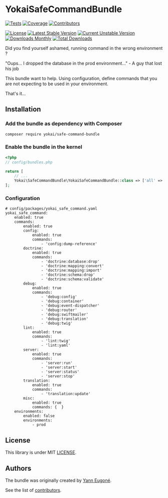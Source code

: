# YokaiSafeCommandBundle

[![Tests](https://img.shields.io/github/actions/workflow/status/yokai-php/safe-command-bundle/tests.yml?branch=main&style=flat-square&label=tests)](https://github.com/yokai-php/safe-command-bundle/actions)
[![Coverage](https://img.shields.io/codecov/c/github/yokai-php/safe-command-bundle?style=flat-square)](https://codecov.io/gh/yokai-php/safe-command-bundle)
[![Contributors](https://img.shields.io/github/contributors/yokai-php/safe-command-bundle?style=flat-square)](https://github.com/yokai-php/safe-command-bundle/graphs/contributors)

[![License](https://img.shields.io/packagist/l/yokai/safe-command-bundle?style=flat-square)](https://packagist.org/packages/yokai/safe-command-bundle/stats)
[![Latest Stable Version](https://img.shields.io/packagist/v/yokai/safe-command-bundle?style=flat-square)](https://packagist.org/packages/yokai/safe-command-bundle)
[![Current Unstable Version](https://img.shields.io/packagist/v/yokai/safe-command-bundle?include_prereleases&style=flat-square)](https://packagist.org/packages/yokai/safe-command-bundle)
[![Downloads Monthly](https://img.shields.io/packagist/dm/yokai/safe-command-bundle?style=flat-square)](https://packagist.org/packages/yokai/safe-command-bundle/stats)
[![Total Downloads](https://img.shields.io/packagist/dt/yokai/safe-command-bundle?style=flat-square)](https://packagist.org/packages/yokai/safe-command-bundle/stats)


Did you find yourself ashamed, running command in the wrong environment ?

"Oups... I dropped the database in the prod environment..." - A guy that lost his job

This bundle want to help. Using configuration, define commands that you are not expecting to be used in your environment.

That's it...


## Installation

### Add the bundle as dependency with Composer

``` bash
composer require yokai/safe-command-bundle
```

### Enable the bundle in the kernel

``` php
<?php
// config/bundles.php

return [
    // ...
    Yokai\SafeCommandBundle\YokaiSafeCommandBundle::class => ['all' => true],
];
```

### Configuration

```
# config/packages/yokai_safe_command.yaml
yokai_safe_command:
    enabled: true
    commands:
        enabled: true
        config:
            enabled: true
            commands:
                - 'config:dump-reference'
        doctrine:
            enabled: true
            commands:
                - 'doctrine:database:drop'
                - 'doctrine:mapping:convert'
                - 'doctrine:mapping:import'
                - 'doctrine:schema:drop'
                - 'doctrine:schema:validate'
        debug:
            enabled: true
            commands:
                - 'debug:config'
                - 'debug:container'
                - 'debug:event-dispatcher'
                - 'debug:router'
                - 'debug:swiftmailer'
                - 'debug:translation'
                - 'debug:twig'
        lint:
            enabled: true
            commands:
                - 'lint:twig'
                - 'lint:yaml'
        server:
            enabled: true
            commands:
                - 'server:run'
                - 'server:start'
                - 'server:status'
                - 'server:stop'
        translation:
            enabled: true
            commands:
                - 'translation:update'
        misc:
            enabled: true
            commands: {  }
    environments:
        enabled: false
        environments:
            - prod
```


## License

This library is under MIT [LICENSE](LICENSE).


## Authors

The bundle was originally created by [Yann Eugoné](https://github.com/yann-eugone).

See the list of [contributors](https://github.com/yokai-php/safe-command-bundle/contributors).
